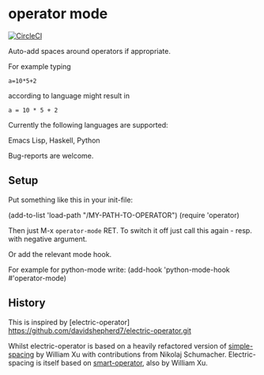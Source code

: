 # operator mode

[![CircleCI](https://circleci.com/github/andreas-roehler/operator-mode?branch=master/main.svg?style=shield)](https://circleci.com/github/andreas-roehler/operator-mode?branch=master)

Auto-add spaces around operators if appropriate.

For example typing

    a=10*5+2

according to language might result in

    a = 10 * 5 + 2

Currently the following languages are supported:

Emacs Lisp,
Haskell,
Python

Bug-reports are welcome.

## Setup

Put something like this in your init-file:

(add-to-list 'load-path "/MY-PATH-TO-OPERATOR")
(require 'operator)

Then just M-x `operator-mode` RET. To switch it off just call this
again - resp. with negative argument.

Or add the relevant mode hook.

For example for python-mode write:
    (add-hook 'python-mode-hook #'operator-mode)

## History

This is inspired by [electric-operator]
https://github.com/davidshepherd7/electric-operator.git

Whilst electric-operator is based on a heavily refactored version of
[simple-spacing](https://github.com/xwl/simple-spacing) by William Xu
with contributions from Nikolaj Schumacher. Electric-spacing is itself
based on [smart-operator](http://www.emacswiki.org/emacs/SmartOperator),
also by William Xu.
